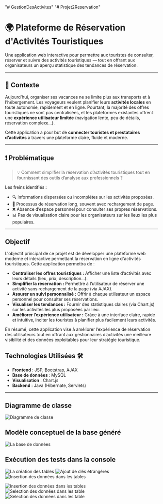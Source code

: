 "# GestionDesActivites" 
"# Projet2Reservation" 
# 🌍 Plateforme de Réservation d'Activités Touristiques

Une application web interactive pour permettre aux touristes de consulter, réserver et suivre des activités touristiques — tout en offrant aux organisateurs un aperçu statistique des tendances de réservation.

---

## 📌 Contexte

Aujourd’hui, organiser ses vacances ne se limite plus aux transports et à l’hébergement. Les voyageurs veulent planifier leurs **activités locales** en toute autonomie, rapidement et en ligne. Pourtant, la majorité des offres touristiques ne sont pas centralisées, et les plateformes existantes offrent une **expérience utilisateur limitée** (navigation lente, peu de détails, réservation complexe...).

Cette application a pour but de **connecter touristes et prestataires d’activités** à travers une plateforme claire, fluide et moderne.

---

## ❗ Problématique

> 💡 Comment simplifier la réservation d’activités touristiques tout en fournissant des outils d’analyse aux professionnels ?

Les freins identifiés :

- 🔍 Informations dispersées ou incomplètes sur les activités proposées.
- 🐢 Processus de réservation long, souvent avec rechargement de page.
- ❌ Absence d’espace personnel pour consulter ses propres réservations.
- 📊 Pas de visualisation claire pour les organisateurs sur les lieux les plus populaires.

---
## Objectif

L'objectif principal de ce projet est de développer une plateforme web moderne et interactive permettant la réservation en ligne d'activités touristiques. Cette application permettra de :

* **Centraliser les offres touristiques :** Afficher une liste d’activités avec leurs détails (lieu, prix, description…).
* **Simplifier la réservation :** Permettre à l’utilisateur de réserver une activité sans rechargement de la page (via AJAX).
* **Assurer un suivi personnalisé :** Offrir à chaque utilisateur un espace personnel pour consulter ses réservations.
* **Visualiser les tendances :** Fournir des statistiques claires (via Chart.js) sur les activités les plus proposées par lieu.
* **Améliorer l’expérience utilisateur :** Grâce à une interface claire, rapide et intuitive, inciter les touristes à planifier plus facilement leurs activités.

En résumé, cette application vise à améliorer l’expérience de réservation des utilisateurs tout en offrant aux gestionnaires d’activités une meilleure visibilité et des données exploitables pour leur stratégie touristique.

## **Technologies Utilisées** 🛠️ 


- **Frontend** : JSP, Bootstrap, AJAX
- **Base de données** : MySQL
- **Visualisation** : Chart.js
- **Backend** : Java (Hibernate, Servlets)

---
## Diagramme de classe

![Diagramme de classe ](https://github.com/ENNE-FATI/GestionDesActivites/blob/main/src/java/images/DiagrameClasse.PNG)

## Modèle conceptuel de la base généré
![La base de données ](https://github.com/ENNE-FATI/GestionDesActivites/blob/main/src/java/images/Conception.PNG)

## Exécution des tests dans la console
![La création des tables ](https://github.com/ENNE-FATI/GestionDesActivites/blob/main/src/java/images/Requetes1.PNG)
![Ajout de clés étrangères ](https://github.com/ENNE-FATI/GestionDesActivites/blob/main/src/java/images/Requetes2.PNG)
![Insertion des données dans les tables](https://github.com/ENNE-FATI/GestionDesActivites/blob/main/src/java/images/Requetes3.PNG)

![Insertion des données dans les tables](https://github.com/ENNE-FATI/GestionDesActivites/blob/main/src/java/images/Requetes4.PNG)
![Selection des données dans les table](https://github.com/ENNE-FATI/GestionDesActivites/blob/main/src/java/images/Requetes5.PNG)
![Selection des données dans les table](https://github.com/ENNE-FATI/GestionDesActivites/blob/main/src/java/images/Requetes6.PNG)
